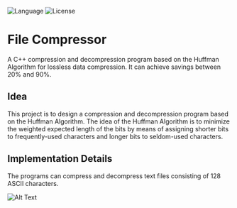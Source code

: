 ![Language](https://img.shields.io/badge/language-C++%20-green.svg)
![License](https://img.shields.io/badge/License-MIT%20-red.svg)
# File Compressor
A C++ compression and decompression program based on the Huffman Algorithm for lossless data compression.
It can achieve savings between 20% and 90%.
## Idea
This project is to design a compression and decompression program based on the Huffman Algorithm.
The idea of the Huffman Algorithm is to minimize the weighted expected length of the bits by means of assigning shorter bits to frequently-used characters and longer bits to seldom-used characters.

## Implementation Details
The programs can compress and decompress text files consisting of 128 ASCII characters.

![Alt Text](https://media.giphy.com/media/J6ClECQjSlt71GGbUu/giphy.gif)
